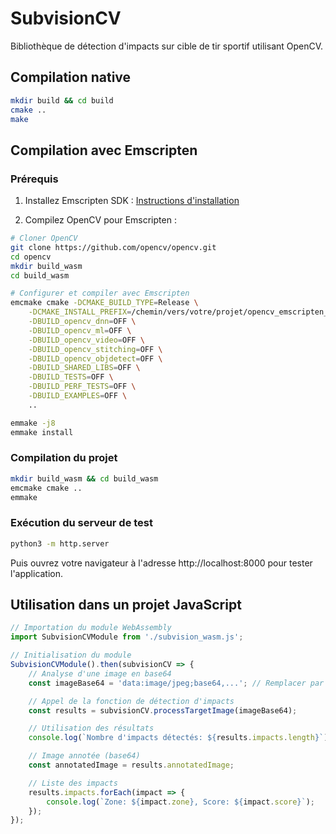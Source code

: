 # SubvisionCV

Bibliothèque de détection d'impacts sur cible de tir sportif utilisant OpenCV.

## Compilation native

```bash
mkdir build && cd build
cmake ..
make
```

## Compilation avec Emscripten

### Prérequis

1. Installez Emscripten SDK : [Instructions d'installation](https://emscripten.org/docs/getting_started/downloads.html)

2. Compilez OpenCV pour Emscripten :

```bash
# Cloner OpenCV
git clone https://github.com/opencv/opencv.git
cd opencv
mkdir build_wasm
cd build_wasm

# Configurer et compiler avec Emscripten
emcmake cmake -DCMAKE_BUILD_TYPE=Release \
    -DCMAKE_INSTALL_PREFIX=/chemin/vers/votre/projet/opencv_emscripten_build \
    -DBUILD_opencv_dnn=OFF \
    -DBUILD_opencv_ml=OFF \
    -DBUILD_opencv_video=OFF \
    -DBUILD_opencv_stitching=OFF \
    -DBUILD_opencv_objdetect=OFF \
    -DBUILD_SHARED_LIBS=OFF \
    -DBUILD_TESTS=OFF \
    -DBUILD_PERF_TESTS=OFF \
    -DBUILD_EXAMPLES=OFF \
    ..

emmake -j8
emmake install
```

### Compilation du projet

```bash
mkdir build_wasm && cd build_wasm
emcmake cmake ..
emmake
```

### Exécution du serveur de test

```bash
python3 -m http.server
```

Puis ouvrez votre navigateur à l'adresse http://localhost:8000 pour tester l'application.

## Utilisation dans un projet JavaScript

```javascript
// Importation du module WebAssembly
import SubvisionCVModule from './subvision_wasm.js';

// Initialisation du module
SubvisionCVModule().then(subvisionCV => {
    // Analyse d'une image en base64
    const imageBase64 = 'data:image/jpeg;base64,...'; // Remplacer par votre image en base64

    // Appel de la fonction de détection d'impacts
    const results = subvisionCV.processTargetImage(imageBase64);

    // Utilisation des résultats
    console.log(`Nombre d'impacts détectés: ${results.impacts.length}`);

    // Image annotée (base64)
    const annotatedImage = results.annotatedImage;

    // Liste des impacts
    results.impacts.forEach(impact => {
        console.log(`Zone: ${impact.zone}, Score: ${impact.score}`);
    });
});
```
